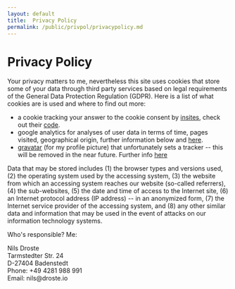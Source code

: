 ```yaml
---
layout: default
title:  Privacy Policy
permalink: /public/privpol/privacypolicy.md
---
```


# Privacy Policy

Your privacy matters to me, nevertheless this site uses cookies that store some of your data through third party services based on legal requirements of the General Data Protection Regulation (GDPR). Here is a list of what cookies are is used and where to find out more:

 + a cookie tracking your answer to the cookie consent by [insites](https://cookieconsent.insites.com/documentation/about-cookie-consent/), check out their [code](https://cookieconsent.insites.com/download/).
 + google analytics for analyses of user data in terms of time, pages visited, geographical origin, further information below and [here](https://developers.google.com/analytics/resources/concepts/gaConceptsTrackingOverview#trackingCodeExecution).
 + [gravatar](https://en.gravatar.com/support/what-is-gravatar/) (for my profile picture) that unfortunately sets a tracker -- this will be removed in the near future. Further info [here](https://meta.stackexchange.com/questions/44717/is-gravatar-a-privacy-risk)

Data that may be stored includes (1) the browser types and versions used, (2) the operating system used by the accessing system, (3) the website from which an accessing system reaches our website (so-called referrers), (4) the sub-websites, (5) the date and time of access to the Internet site, (6) an Internet protocol address (IP address) -- in an anonymized form, (7) the Internet service provider of the accessing system, and (8) any other similar data and information that may be used in the event of attacks on our information technology systems.

Who's responsible? Me:
<p class="message">
  Nils Droste <br>
  Tarmstedter Str. 24  <br>
  D-27404 Badenstedt  <br>
  Phone: +49 4281 988 991  <br>
  Email: nils@droste.io  <br>
</p>
